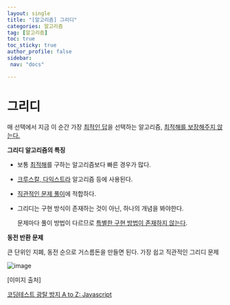 ```yaml
---
layout: single
title: "[알고리즘] 그리디"
categories: 알고리즘
tag: [알고리즘]
toc: true
toc_sticky: true
author_profile: false
sidebar:
 nav: "docs"

---
```


# 그리디

매 선택에서 지금 이 순간 가장 <u>최적인 답</u>을 선택하는 알고리즘, <u>최적해를 보장해주지 않는다.</u>

**그리디 알고리즘의 특징**

- 보통 <u>최적해</u>를 구하는 알고리즘보다 빠른 경우가 많다.

- <u>크루스칼, 다익스트라</u> 알고리즘 등에 사용된다.

- <u>직관적인 문제 풀이</u>에 적합하다.

- 그리디는 구현 방식이 존재하는 것이 아닌, 하나의 개념을 봐야한다.
  
  문제마다 풀이 방법이 다르므로 <u>특별한 구현 방법이 존재하지 않는다</u>.

**동전 반환 문제**

큰 단위인 지폐, 동전 순으로 거스름돈을 만들면 된다. 가장 쉽고 직관적인 그리디 문제

![image](https://user-images.githubusercontent.com/83194164/226222434-87b2d542-24d5-428f-a37f-b445c9349590.png)

[이미지 출처]

[코딩테스트 광탈 방지 A to Z: Javascript](https://school.programmers.co.kr/learn/courses/13213/13213-%EC%BD%94%EB%94%A9%ED%85%8C%EC%8A%A4%ED%8A%B8-%EA%B4%91%ED%83%88-%EB%B0%A9%EC%A7%80-a-to-z-javascript)
